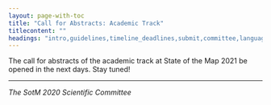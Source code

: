 ```yaml
---
layout: page-with-toc
title: "Call for Abstracts: Academic Track"
titlecontent: ""
headings: "intro,guidelines,timeline_deadlines,submit,committee,language,recording,travel_costs_visa,proceedings"
---
```


The call for abstracts of the academic track at State of the Map 2021 be opened in the next days. Stay tuned!

<hr>

_The SotM 2020 Scientific Committee_
